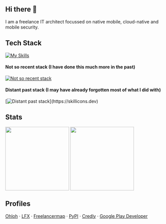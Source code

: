 ## Hi there 👋

I am a freelance IT architect focussed on native mobile, cloud-native and mobile security.

## Tech Stack

[![My Skills](https://skillicons.dev/icons?i=androidstudio,apple,aws,bash,bitbucket,docker,firebase,git,github,githubactions,gitlab,gradle,idea,kotlin,ktor,kubernetes,linux,md,materialui,swift,vim)](https://skillicons.dev)

#### Not so recent stack (I have done this much more in the past)

[![Not so recent stack](https://skillicons.dev/icons?i=cpp,cmake,css,dart,debian,django,flutter,gcp,html,mysql,openstack,openshift,py,sqlite,ubuntu)](https://skillicons.dev)

#### Distant past stack (I may have already forgotten most of what I did with)

[![Distant past stack](https://skillicons.dev/icons?i=eclipse,c,dotnet,go,jenkins,js,qt,rails,ruby,)](https://skillicons.dev)

## Stats

<picture>
  <source srcset="https://github-readme-stats.vercel.app/api?username=saschpe&show_icons=true&theme=dark" media="(prefers-color-scheme: dark)" />
  <source srcset="https://github-readme-stats.vercel.app/api?username=saschpe&show_icons=true" media="(prefers-color-scheme: light), (prefers-color-scheme: no-preference)" />
  <img height=200 align="center" src="https://github-readme-stats.vercel.app/api?username=saschpe&show_icons=true" />
</picture>
<picture>
  <source srcset="https://github-readme-stats.vercel.app/api/top-langs?username=saschpe&layout=compact&langs_count=8&card_width=320&theme=dark" media="(prefers-color-scheme: dark)" />
  <source srcset="https://github-readme-stats.vercel.app/api/top-langs?username=saschpe&layout=compact&langs_count=8&card_width=320" media="(prefers-color-scheme: light), (prefers-color-scheme: no-preference)" />
  <img height=200 align="center" src="https://github-readme-stats.vercel.app/api/top-langs?username=saschpe&layout=compact&langs_count=8&card_width=320" />
</picture>

## Profiles
[Ohloh](https://openhub.net/accounts/saschpe) ‧ [LFX](https://openprofile.dev/profile/saschpe) ‧ [Freelancermap](https://www.freelancermap.de/profil/sascha-peilicke) ‧ [PyPI](https://pypi.org/user/saschpe/) ‧ [Credly](https://www.credly.com/users/saschpe) ‧ [Google Play Developer](https://play.google.com/store/apps/dev?id=8928456854249573763&pli=1)

<!--
**saschpe/saschpe** is a ✨ _special_ ✨ repository because its `README.md` (this file) appears on your GitHub profile.

Here are some ideas to get you started:

- 🔭 I’m currently working on ...
- 🌱 I’m currently learning ...
- 👯 I’m looking to collaborate on ...
- 🤔 I’m looking for help with ...
- 💬 Ask me about ...
- 📫 How to reach me: ...
- 😄 Pronouns: ...
- ⚡ Fun fact: ...
-->
